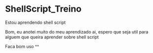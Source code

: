 # ShellScript_Treino
<p>Estou aprendendo shell script</p>

<p>Bom, eu anotei muito do meu aprendizado ai, espero que seja util
para alguem que queira aprender sobre shell script</p>

<p>Faca bom uso ^^ </p>
